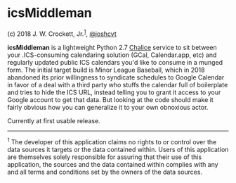 # icsMiddleman

(c) 2018 J. W. Crockett, Jr.<sup><a href="#footnote1">1</a></sup>, [@joshcvt](http://twitter.com/joshcvt)

**icsMiddleman** is a lightweight Python 2.7 [Chalice](https://github.com/aws/chalice) service to sit between your .ICS-consuming calendaring solution (GCal, Calendar.app, etc) and regularly updated public ICS calendars you'd like to consume in a munged form.  The initial target build is Minor League Baseball, which in 2018 abandoned its prior willingness to syndicate schedules to Google Calendar in favor of a deal with a third party who stuffs the calendar full of boilerplate and tries to hide the ICS URL, instead telling you to grant it access to your Google account to get that data.  But looking at the code should make it fairly obvious how you can generalize it to your own obnoxious actor.

Currently at first usable release.

----
<a name="footnote1"/><sup>1</sup> The developer of this application claims no rights to or control over the data sources it targets or the data contained within. Users of this application are themselves solely responsible for assuring that their use of this application, the sources and the data contained within complies with any and all terms and conditions set by the owners of the data sources.